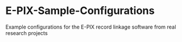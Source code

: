# E-PIX-Sample-Configurations
Example configurations for the E-PIX record linkage software from real research projects
